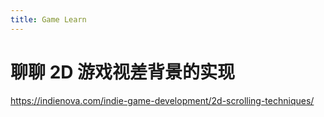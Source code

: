 ```yaml
---
title: Game Learn
---
```

# 聊聊 2D 游戏视差背景的实现
https://indienova.com/indie-game-development/2d-scrolling-techniques/


